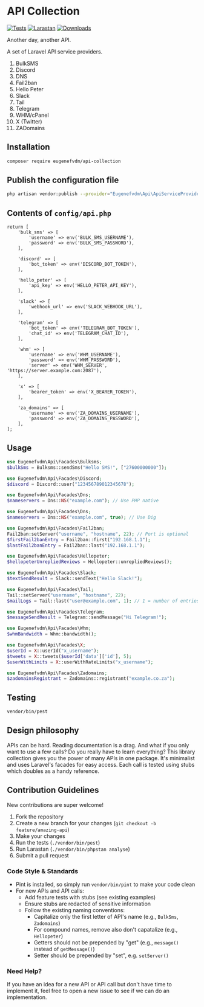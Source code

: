 # API Collection

[![Tests](https://github.com/eugenefvdm/api-collection/actions/workflows/tests.yml/badge.svg)](https://github.com/eugenefvdm/api-collection/actions/workflows/tests.yml)
[![Larastan](https://github.com/eugenefvdm/api-collection/actions/workflows/larastan.yml/badge.svg)](https://github.com/eugenefvdm/api-collection/actions/workflows/larastan.yml)
[![Downloads](https://img.shields.io/packagist/dt/eugenefvdm/api-collection.svg)](https://packagist.org/packages/eugenefvdm/api-collection)

Another day, another API.

A set of Laravel API service providers.

1. BulkSMS
2. Discord
3. DNS
4. Fail2ban
5. Hello Peter
6. Slack
7. Tail
8. Telegram
9. WHM/cPanel
10. X (Twitter)
11. ZADomains

## Installation

```bash
composer require eugenefvdm/api-collection
```

## Publish the configuration file

```bash
php artisan vendor:publish --provider="Eugenefvdm\Api\ApiServiceProvider" --tag="config"
```

## Contents of `config/api.php`

```env
return [
    'bulk_sms' => [
        'username' => env('BULK_SMS_USERNAME'),
        'password' => env('BULK_SMS_PASSWORD'),
    ],

    'discord' => [
        'bot_token' => env('DISCORD_BOT_TOKEN'),
    ],

    'hello_peter' => [
        'api_key' => env('HELLO_PETER_API_KEY'),
    ],

    'slack' => [
        'webhook_url' => env('SLACK_WEBHOOK_URL'),
    ],

    'telegram' => [
        'bot_token' => env('TELEGRAM_BOT_TOKEN'),
        'chat_id' => env('TELEGRAM_CHAT_ID'),
    ],

    'whm' => [
        'username' => env('WHM_USERNAME'),
        'password' => env('WHM_PASSWORD'),
        'server' => env('WHM_SERVER', 'https://server.example.com:2087'),
    ],

    'x' => [
        'bearer_token' => env('X_BEARER_TOKEN'),
    ],

    'za_domains' => [
        'username' => env('ZA_DOMAINS_USERNAME'),
        'password' => env('ZA_DOMAINS_PASSWORD'),
    ],
]; 
```

## Usage

```php
use Eugenefvdm\Api\Facades\Bulksms;
$bulkSms = Bulksms::sendSms("Hello SMS!", ["27600000000"]);

use Eugenefvdm\Api\Facades\Discord;
$discord = Discord::user("123456789012345678");

use Eugenefvdm\Api\Facades\Dns;
$nameservers = Dns::NS("example.com"); // Use PHP native

use Eugenefvdm\Api\Facades\Dns;
$nameservers = Dns::NS("example.com", true); // Use Dig

use Eugenefvdm\Api\Facades\Fail2ban;
Fail2ban:setServer("username", "hostname", 22); // Port is optional
$firstFail2banEntry = Fail2ban::first("192.168.1.1");
$lastFail2banEntry = Fail2ban::last("192.168.1.1");

use Eugenefvdm\Api\Facades\Hellopeter;
$hellopeterUnrepliedReviews = Hellopeter::unrepliedReviews();

use Eugenefvdm\Api\Facades\Slack;
$textSendResult = Slack::sendText("Hello Slack!");

use Eugenefvdm\Api\Facades\Tail;
Tail::setServer("username", "hostname", 22);
$mailLogs = Tail::last("user@example.com", 1); // 1 = number of entries (optional)

use Eugenefvdm\Api\Facades\Telegram;
$messageSendResult = Telegram::sendMessage("Hi Telegram!");

use Eugenefvdm\Api\Facades\Whm;
$whmBandwidth = Whm::bandwidth();

use Eugenefvdm\Api\Facades\X;
$userId = X::userId("x_username");
$tweets = X::tweets($userId['data']['id'], 5);
$userWithLimits = X::userWithRateLimits("x_username");

use Eugenefvdm\Api\Facades\Zadomains;
$zadomainsRegistrant = Zadomains::registrant("example.co.za");
```

## Testing

```bash
vendor/bin/pest
```

## Design philosophy

APIs can be hard. Reading documentation is a drag. And what if you only want to use a few calls? Do you really have to learn everything? This library collection gives you the power of many APIs in one package. It's minimalist and uses Laravel's facades for easy access.
Each call is tested using stubs which doubles as a handy reference.

## Contribution Guidelines

New contributions are super welcome!

1. Fork the repository
2. Create a new branch for your changes (`git checkout -b feature/amazing-api`)
3. Make your changes
4. Run the tests (`./vendor/bin/pest`)
5. Run Larastan (`./vendor/bin/phpstan analyse`)
5. Submit a pull request

### Code Style & Standards

- Pint is installed, so simply run `vendor/bin/pint` to make your code clean
- For new APIs and API calls:
  - Add feature tests with stubs (see existing examples)
  - Ensure stubs are redacted of sensitive information
  - Follow the existing naming conventions:
    - Capitalize only the first letter of API's name (e.g., `BulkSms`, `Zadomains`)
    - For compound names, remove also don't capatalize (e.g., `Hellopeter`)
    - Getters should not be prepended by "get" (e.g., `message()` instead of `getMessage()`)
    - Setter should be prepended by "set", e.g. `setServer()`

### Need Help?

If you have an idea for a new API or API call but don't have time to implement it, feel free to open a new issue to see if we can do an implementation.
